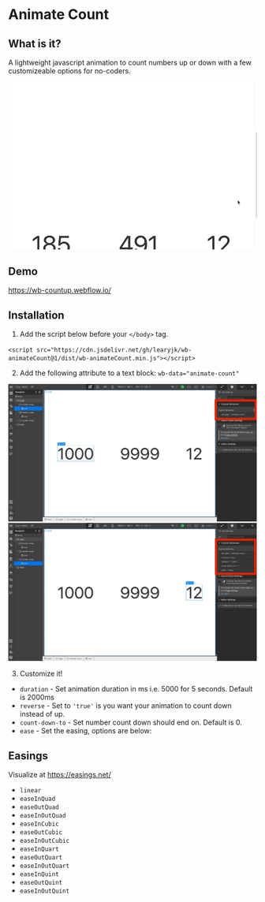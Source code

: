 # Animate Count

## What is it?

A lightweight javascript animation to count numbers up or down with a few customizeable options for no-coders.

![demo animation](/assets/animateCount.gif)

## Demo

https://wb-countup.webflow.io/

## Installation

1. Add the script below before your `</body>` tag.

`<script src="https://cdn.jsdelivr.net/gh/learyjk/wb-animateCount@1/dist/wb-animateCount.min.js"></script>`

2. Add the following attribute to a text block: `wb-data="animate-count"`

![setup screen 1](/assets/setup-screen1.webp)
![setup screen 2](/assets/setup-screen2.webp)

3. Customize it!

- `duration` - Set animation duration in ms i.e. 5000 for 5 seconds. Default is 2000ms
- `reverse` - Set to `'true'` is you want your animation to count down instead of up.
- `count-down-to` - Set number count down should end on. Default is 0.
- `ease` - Set the easing, options are below:

## Easings

Visualize at https://easings.net/

- `linear`
- `easeInQuad`
- `easeOutQuad`
- `easeInOutQuad`
- `easeInCubic`
- `easeOutCubic`
- `easeInOutCubic`
- `easeInQuart`
- `easeOutQuart`
- `easeInOutQuart`
- `easeInQuint`
- `easeOutQuint`
- `easeInOutQuint`
